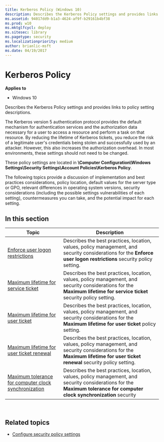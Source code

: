 ```yaml
---
title: Kerberos Policy (Windows 10)
description: Describes the Kerberos Policy settings and provides links to policy setting descriptions.
ms.assetid: 94017dd9-b1a3-4624-af9f-b29161b4bf38
ms.prod: w10
ms.mktglfcycl: deploy
ms.sitesec: library
ms.pagetype: security
ms.localizationpriority: medium
author: brianlic-msft
ms.date: 04/19/2017
---
```


# Kerberos Policy

**Applies to**
-   Windows 10

Describes the Kerberos Policy settings and provides links to policy setting descriptions.

The Kerberos version 5 authentication protocol provides the default mechanism for authentication services and the authorization data necessary for a user to access a resource and perform a task on that resource. By reducing the lifetime of Kerberos tickets, you reduce the risk of a legitimate user's credentials being stolen and successfully used by an attacker. However, this also increases the authorization overhead. In most environments, these settings should not need to be changed.

These policy settings are located in **\\Computer Configuration\\Windows Settings\\Security Settings\\Account Policies\\Kerberos Policy**.

The following topics provide a discussion of implementation and best practices considerations, policy location, default values for the server type or GPO, relevant differences in operating system versions, security considerations (including the possible settings vulnerabilities of each setting), 
countermeasures you can take, and the potential impact for each setting.

## In this section

| Topic | Description |
| - | - |
| [Enforce user logon restrictions](enforce-user-logon-restrictions.md) | Describes the best practices, location, values, policy management, and security considerations for the **Enforce user logon restrictions** security policy setting.| 
| [Maximum lifetime for service ticket](maximum-lifetime-for-service-ticket.md) | Describes the best practices, location, values, policy management, and security considerations for the **Maximum lifetime for service ticket** security policy setting.| 
| [Maximum lifetime for user ticket](maximum-lifetime-for-user-ticket.md) | Describes the best practices, location, values, policy management, and security considerations for the **Maximum lifetime for user ticket** policy setting.| 
| [Maximum lifetime for user ticket renewal](maximum-lifetime-for-user-ticket-renewal.md) | Describes the best practices, location, values, policy management, and security considerations for the **Maximum lifetime for user ticket renewal** security policy setting.| 
| [Maximum tolerance for computer clock synchronization](maximum-tolerance-for-computer-clock-synchronization.md) | Describes the best practices, location, values, policy management, and security considerations for the **Maximum tolerance for computer clock synchronization** security| policy setting. 
 
## Related topics

- [Configure security policy settings](how-to-configure-security-policy-settings.md)
